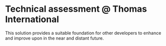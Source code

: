 # Technical assessment @ Thomas International

This solution provides a suitable foundation for other developers to enhance and improve upon in the near and distant future.